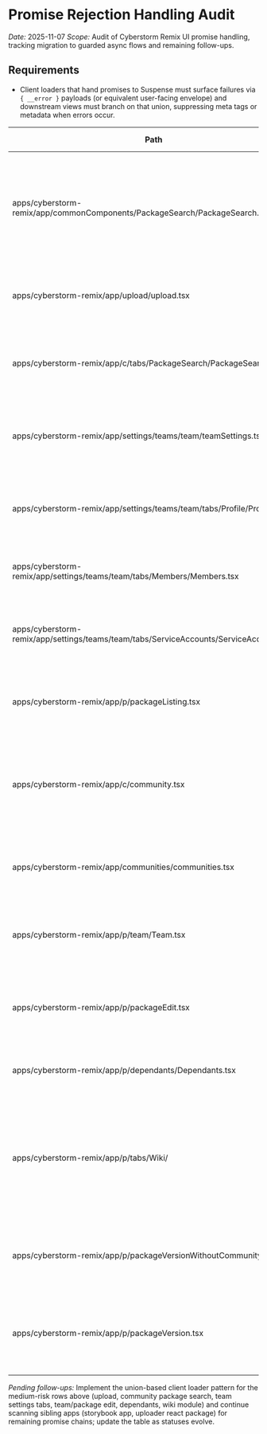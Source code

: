# Promise Rejection Handling Audit

_Date:_ 2025-11-07
_Scope:_ Audit of Cyberstorm Remix UI promise handling, tracking migration to guarded async flows and remaining follow-ups.

## Requirements
- Client loaders that hand promises to Suspense must surface failures via `{ __error }` payloads (or equivalent user-facing envelope) and downstream views must branch on that union, suppressing meta tags or metadata when errors occur.

| Path | Current pattern | Risk | Suggested next step |
| --- | --- | --- | --- |
| apps/cyberstorm-remix/app/commonComponents/PackageSearch/PackageSearch.tsx | Filters promise now resolved via `async/await` with cancellation guard and console logging | Low – residual risk limited to toast visibility gaps if fetch fails silently | Monitor for UX regressions; consider user-facing error toast if repeated failures observed (2025-11-15) |
| apps/cyberstorm-remix/app/upload/upload.tsx | Loader returns `LoaderResult` union; Await consumer renders inline alert when `__error` present | Low – pattern now consistent with other guarded loaders | - |
| apps/cyberstorm-remix/app/c/tabs/PackageSearch/PackageSearch.tsx | Combined filters/listings loader resolves through union helper; layout branches on `isLoaderError` with contextual alert | Low – Suspense now provides user-facing copy and prevents meta mismatches | - |
| apps/cyberstorm-remix/app/settings/teams/team/teamSettings.tsx | Loader wraps promise via `resolveLoaderPromise`; Await suppresses meta/header when union payload signals failure | Low – union guard keeps settings chrome in sync with data availability | - |
| apps/cyberstorm-remix/app/settings/teams/team/tabs/Profile/Profile.tsx | Profile loader surfaces `{ __error }` payload and component renders alert with helper | Low – inline alert gives actionable copy; no further follow-up needed | - |
| apps/cyberstorm-remix/app/settings/teams/team/tabs/Members/Members.tsx | Members loader resolves through union helper; Suspense branch renders payload-aware alert | Low – table only renders on success, preventing stale state | - |
| apps/cyberstorm-remix/app/settings/teams/team/tabs/ServiceAccounts/ServiceAccounts.tsx | Service accounts loader now returns union and branches Await rendering to payload-aware alert | Low – inline alert communicates failure and avoids Suspense rejection loop | - |
| apps/cyberstorm-remix/app/p/packageListing.tsx | Rated-pack fetch and hydration metadata handled via cancellable `async/await` flow with toast on failure | Low – console logging only during hydration | Add metrics hook if failures spike (2025-11-30) |
| apps/cyberstorm-remix/app/c/community.tsx | Client loader now returns community data or `{ __error }`; Suspense branch guards union and shows inline `NewAlert` while suppressing meta tags on failure | Low – meta tags stay blank when errors occur, which is acceptable but should be revisited if SEO demands alternate copy | - |
| apps/cyberstorm-remix/app/communities/communities.tsx | Loader resolves through union helper; grid await branches to payload-aware alert | Low – communicates failures inline while keeping Suspense stable | - |
| apps/cyberstorm-remix/app/p/team/Team.tsx | Loader now returns LoaderResult unions for filters/listings; view gates Suspense sections with `isLoaderError` and shows inline alert | Low – guarded alerts keep page content stable when fetches fail | - |
| apps/cyberstorm-remix/app/p/packageEdit.tsx | Loader promises wrapped with `resolveLoaderPromise`; Await components branch on `isLoaderError` and reuse alert component | Low – alert messaging keeps editor usable during API failures | - |
| apps/cyberstorm-remix/app/p/dependants/Dependants.tsx | Listing/filters/community results now use LoaderResult unions with payload-aware alerts in the tab content | Low – inline alert replaces skeletons when data fails to load | - |
| apps/cyberstorm-remix/app/p/tabs/Wiki/ | Client loaders (Wiki.tsx, WikiFirstPage.tsx, WikiPage.tsx, WikiNewPage.tsx, WikiPageEdit.tsx) stream promises without error unions; navigation assumes data | Medium – wiki navigation and editors fail silently until boundary renders, causing inconsistent controls | Standardize on union payloads per loader and adjust nav/content components to branch on error payload (2025-12-05) |
| apps/cyberstorm-remix/app/p/packageVersionWithoutCommunity.tsx | Loader returns LoaderResult unions for version/team; component branches meta/header/actions rendering and reuses payload alert | Low – union guard prevents Suspense rejections and keeps UX consistent | - |
| apps/cyberstorm-remix/app/p/packageVersion.tsx | Version metadata effect handles promise rejection and avoids unmounted updates | Low – console log only | Explore user-visible fallback copy if hydrations routinely fail (2025-11-30) |

_Pending follow-ups:_ Implement the union-based client loader pattern for the medium-risk rows above (upload, community package search, team settings tabs, team/package edit, dependants, wiki module) and continue scanning sibling apps (storybook app, uploader react package) for remaining promise chains; update the table as statuses evolve.
